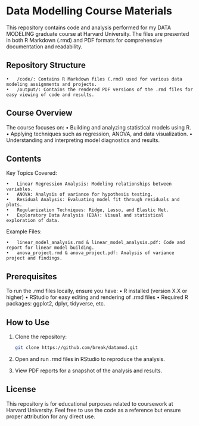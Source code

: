# Data Modelling Course Materials 

This repository contains code and analysis performed for my DATA MODELING graduate course at Harvard University. The files are presented in both R Markdown (.rmd) and PDF formats for comprehensive documentation and readability.

## Repository Structure

	•	/code/: Contains R Markdown files (.rmd) used for various data modeling assignments and projects.
	•	/output/: Contains the rendered PDF versions of the .rmd files for easy viewing of code and results.

## Course Overview

The course focuses on:
	•	Building and analyzing statistical models using R.
	•	Applying techniques such as regression, ANOVA, and data visualization.
	•	Understanding and interpreting model diagnostics and results.

## Contents

Key Topics Covered:

	•	Linear Regression Analysis: Modeling relationships between variables.
	•	ANOVA: Analysis of variance for hypothesis testing.
	•	Residual Analysis: Evaluating model fit through residuals and plots.
	•	Regularization Techniques: Ridge, Lasso, and Elastic Net.
	•	Exploratory Data Analysis (EDA): Visual and statistical exploration of data.

Example Files:

	•	linear_model_analysis.rmd & linear_model_analysis.pdf: Code and report for linear model building.
	•	anova_project.rmd & anova_project.pdf: Analysis of variance project and findings.

## Prerequisites

To run the .rmd files locally, ensure you have:
	•	R installed (version X.X or higher)
	•	RStudio for easy editing and rendering of .rmd files
	•	Required R packages: ggplot2, dplyr, tidyverse, etc.

## How to Use

1. Clone the repository:
   ```bash 
   git clone https://github.com/break/datamod.git
2.	Open and run .rmd files in RStudio to reproduce the analysis.

3.	View PDF reports for a snapshot of the analysis and results.

## License

This repository is for educational purposes related to coursework at Harvard University. Feel free to use the code as a reference but ensure proper attribution for any direct use.
